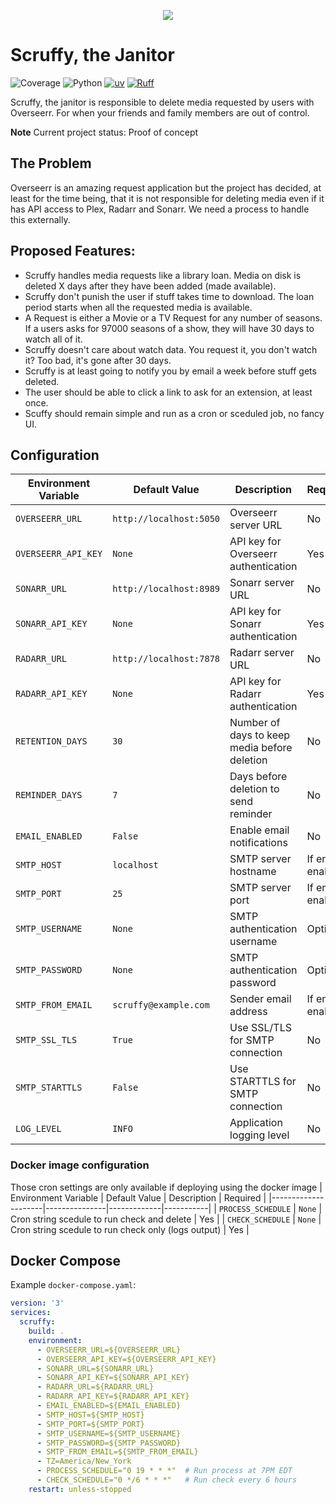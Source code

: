 

<p align="center">
  <img src="https://s3.ca-central-1.wasabisys.com/public-jmax/scruffy.png">
</p>

# Scruffy, the Janitor
![Coverage](https://img.shields.io/endpoint?url=https://gist.githubusercontent.com/jeajar/c4d296c768b6156a0315ceca529b6d68/raw/coverage.json)
![Python](https://img.shields.io/badge/python-3.13-blue.svg)
[![uv](https://img.shields.io/endpoint?url=https://raw.githubusercontent.com/astral-sh/uv/main/assets/badge/v0.json)](https://github.com/astral-sh/uv)
[![Ruff](https://img.shields.io/endpoint?url=https://raw.githubusercontent.com/astral-sh/ruff/main/assets/badge/v2.json)](https://github.com/astral-sh/ruff)



Scruffy, the janitor is responsible to delete media requested by users with Overseerr.
For when your friends and family members are out of control.

**Note** Current project status: Proof of concept

## The Problem
Overseerr is an amazing request application but the project has decided, at least for the time being, that it is not responsible for deleting media even if it has API access to Plex, Radarr and Sonarr. We need a process to handle this externally.

## Proposed Features:
* Scruffy handles media requests like a library loan. Media on disk is deleted X days after they have been added (made available).
* Scruffy don't punish the user if stuff takes time to download. The loan period starts when all the requested media is available.
* A Request is either a Movie or a TV Request for any number of seasons. If a users asks for 97000 seasons of a 
show, they will have 30 days to watch all of it. 
* Scruffy doesn't care about watch data. You request it, you don't watch it? Too bad, it's gone after 30 days.
* Scruffy is at least going to notify you by email a week before stuff gets deleted.
* The user should be able to click a link to ask for an extension, at least once.
* Scuffy should remain simple and run as a cron or sceduled job, no fancy UI.



## Configuration

| Environment Variable | Default Value | Description | Required |
|---------------------|---------------|-------------|-----------|
| `OVERSEERR_URL` | `http://localhost:5050` | Overseerr server URL | No |
| `OVERSEERR_API_KEY` | `None` | API key for Overseerr authentication | Yes |
| `SONARR_URL` | `http://localhost:8989` | Sonarr server URL | No |
| `SONARR_API_KEY` | `None` | API key for Sonarr authentication | Yes |
| `RADARR_URL` | `http://localhost:7878` | Radarr server URL | No |
| `RADARR_API_KEY` | `None` | API key for Radarr authentication | Yes |
| `RETENTION_DAYS` | `30` | Number of days to keep media before deletion | No |
| `REMINDER_DAYS` | `7` | Days before deletion to send reminder | No |
| `EMAIL_ENABLED` | `False` | Enable email notifications | No |
| `SMTP_HOST` | `localhost` | SMTP server hostname | If email enabled |
| `SMTP_PORT` | `25` | SMTP server port | If email enabled |
| `SMTP_USERNAME` | `None` | SMTP authentication username | Optional |
| `SMTP_PASSWORD` | `None` | SMTP authentication password | Optional |
| `SMTP_FROM_EMAIL` | `scruffy@example.com` | Sender email address | If email enabled |
| `SMTP_SSL_TLS` | `True` | Use SSL/TLS for SMTP connection | No |
| `SMTP_STARTTLS` | `False` | Use STARTTLS for SMTP connection | No |
| `LOG_LEVEL` | `INFO` | Application logging level | No |

### Docker image configuration
Those cron settings are only available if deploying using the docker image
| Environment Variable | Default Value | Description | Required |
|---------------------|---------------|-------------|-----------|
| `PROCESS_SCHEDULE` | `None` | Cron string scedule to run check and delete | Yes |
| `CHECK_SCHEDULE` | `None` | Cron string scedule to run check only (logs output) | Yes |

## Docker Compose
Example `docker-compose.yaml`:

```yaml
version: '3'
services:
  scruffy:
    build: .
    environment:
      - OVERSEERR_URL=${OVERSEERR_URL}
      - OVERSEERR_API_KEY=${OVERSEERR_API_KEY}
      - SONARR_URL=${SONARR_URL}
      - SONARR_API_KEY=${SONARR_API_KEY}
      - RADARR_URL=${RADARR_URL}
      - RADARR_API_KEY=${RADARR_API_KEY}
      - EMAIL_ENABLED=${EMAIL_ENABLED}
      - SMTP_HOST=${SMTP_HOST}
      - SMTP_PORT=${SMTP_PORT}
      - SMTP_USERNAME=${SMTP_USERNAME}
      - SMTP_PASSWORD=${SMTP_PASSWORD}
      - SMTP_FROM_EMAIL=${SMTP_FROM_EMAIL}
      - TZ=America/New_York
      - PROCESS_SCHEDULE="0 19 * * *"  # Run process at 7PM EDT
      - CHECK_SCHEDULE="0 */6 * * *"   # Run check every 6 hours
    restart: unless-stopped
```